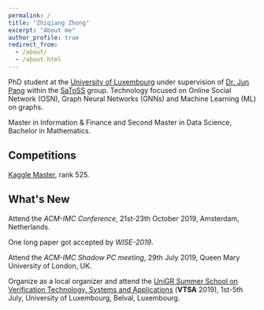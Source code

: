 ```yaml
---
permalink: /
title: "Zhiqiang Zhong"
excerpt: "About me"
author_profile: true
redirect_from: 
  - /about/
  - /about.html
---
```


PhD student at the [University of Luxembourg](https://wwwen.uni.lu/) under supervision of [Dr. Jun Pang](http://satoss.uni.lu/members/jun/) within the [SaToSS](http://satoss.uni.lu/) group. Technology focused on Online Social Network (OSN), Graph Neural Networks (GNNs) and Machine Learning (ML) on graphs.

Master in Information & Finance and Second Master in Data Science, Bachelor in Mathematics.

## Competitions
[Kaggle Master](https://www.kaggle.com/zhiqiangzhong), rank 525.

## What's New
Attend the *ACM-IMC Conference*, 21st-23th October 2019, Amsterdam, Netherlands.

One long paper got accepted by *WISE-2019*.

Attend the *ACM-IMC Shadow PC meeting*, 29th July 2019, Queen Mary University of London, UK.

Organize as a local organizer and attend the [UniGR Summer School on Verification Technology, Systems and Applications](https://resources.mpi-inf.mpg.de/departments/rg1/conferences/vtsa19/) (**VTSA** 2019), 1st-5th July, University of Luxembourg, Belval, Luxembourg. 
